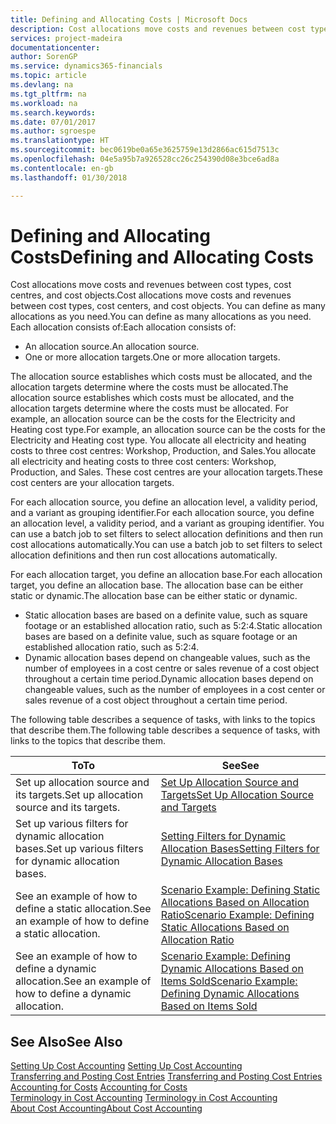 ```yaml
---
title: Defining and Allocating Costs | Microsoft Docs
description: Cost allocations move costs and revenues between cost types, cost centres, and cost objects. You can define as many allocations as you need.
services: project-madeira
documentationcenter: 
author: SorenGP
ms.service: dynamics365-financials
ms.topic: article
ms.devlang: na
ms.tgt_pltfrm: na
ms.workload: na
ms.search.keywords: 
ms.date: 07/01/2017
ms.author: sgroespe
ms.translationtype: HT
ms.sourcegitcommit: bec0619be0a65e3625759e13d2866ac615d7513c
ms.openlocfilehash: 04e5a95b7a926528cc26c254390d08e3bce6ad8a
ms.contentlocale: en-gb
ms.lasthandoff: 01/30/2018

---
```

# <a name="defining-and-allocating-costs"></a><span data-ttu-id="1b289-104">Defining and Allocating Costs</span><span class="sxs-lookup"><span data-stu-id="1b289-104">Defining and Allocating Costs</span></span>
<span data-ttu-id="1b289-105">Cost allocations move costs and revenues between cost types, cost centres, and cost objects.</span><span class="sxs-lookup"><span data-stu-id="1b289-105">Cost allocations move costs and revenues between cost types, cost centers, and cost objects.</span></span> <span data-ttu-id="1b289-106">You can define as many allocations as you need.</span><span class="sxs-lookup"><span data-stu-id="1b289-106">You can define as many allocations as you need.</span></span> <span data-ttu-id="1b289-107">Each allocation consists of:</span><span class="sxs-lookup"><span data-stu-id="1b289-107">Each allocation consists of:</span></span>  

-   <span data-ttu-id="1b289-108">An allocation source.</span><span class="sxs-lookup"><span data-stu-id="1b289-108">An allocation source.</span></span>  
-   <span data-ttu-id="1b289-109">One or more allocation targets.</span><span class="sxs-lookup"><span data-stu-id="1b289-109">One or more allocation targets.</span></span>  

<span data-ttu-id="1b289-110">The allocation source establishes which costs must be allocated, and the allocation targets determine where the costs must be allocated.</span><span class="sxs-lookup"><span data-stu-id="1b289-110">The allocation source establishes which costs must be allocated, and the allocation targets determine where the costs must be allocated.</span></span> <span data-ttu-id="1b289-111">For example, an allocation source can be the costs for the Electricity and Heating cost type.</span><span class="sxs-lookup"><span data-stu-id="1b289-111">For example, an allocation source can be the costs for the Electricity and Heating cost type.</span></span> <span data-ttu-id="1b289-112">You allocate all electricity and heating costs to three cost centres: Workshop, Production, and Sales.</span><span class="sxs-lookup"><span data-stu-id="1b289-112">You allocate all electricity and heating costs to three cost centers: Workshop, Production, and Sales.</span></span> <span data-ttu-id="1b289-113">These cost centres are your allocation targets.</span><span class="sxs-lookup"><span data-stu-id="1b289-113">These cost centers are your allocation targets.</span></span>  

<span data-ttu-id="1b289-114">For each allocation source, you define an allocation level, a validity period, and a variant as grouping identifier.</span><span class="sxs-lookup"><span data-stu-id="1b289-114">For each allocation source, you define an allocation level, a validity period, and a variant as grouping identifier.</span></span> <span data-ttu-id="1b289-115">You can use a batch job to set filters to select allocation definitions and then run cost allocations automatically.</span><span class="sxs-lookup"><span data-stu-id="1b289-115">You can use a batch job to set filters to select allocation definitions and then run cost allocations automatically.</span></span>  

<span data-ttu-id="1b289-116">For each allocation target, you define an allocation base.</span><span class="sxs-lookup"><span data-stu-id="1b289-116">For each allocation target, you define an allocation base.</span></span> <span data-ttu-id="1b289-117">The allocation base can be either static or dynamic.</span><span class="sxs-lookup"><span data-stu-id="1b289-117">The allocation base can be either static or dynamic.</span></span>  

-   <span data-ttu-id="1b289-118">Static allocation bases are based on a definite value, such as square footage or an established allocation ratio, such as 5:2:4.</span><span class="sxs-lookup"><span data-stu-id="1b289-118">Static allocation bases are based on a definite value, such as square footage or an established allocation ratio, such as 5:2:4.</span></span>  
-   <span data-ttu-id="1b289-119">Dynamic allocation bases depend on changeable values, such as the number of employees in a cost centre or sales revenue of a cost object throughout a certain time period.</span><span class="sxs-lookup"><span data-stu-id="1b289-119">Dynamic allocation bases depend on changeable values, such as the number of employees in a cost center or sales revenue of a cost object throughout a certain time period.</span></span>  

<span data-ttu-id="1b289-120">The following table describes a sequence of tasks, with links to the topics that describe them.</span><span class="sxs-lookup"><span data-stu-id="1b289-120">The following table describes a sequence of tasks, with links to the topics that describe them.</span></span>

|<span data-ttu-id="1b289-121">To</span><span class="sxs-lookup"><span data-stu-id="1b289-121">To</span></span>|<span data-ttu-id="1b289-122">See</span><span class="sxs-lookup"><span data-stu-id="1b289-122">See</span></span>|  
|--------|---------|  
|<span data-ttu-id="1b289-123">Set up allocation source and its targets.</span><span class="sxs-lookup"><span data-stu-id="1b289-123">Set up allocation source and its targets.</span></span>|[<span data-ttu-id="1b289-124">Set Up Allocation Source and Targets</span><span class="sxs-lookup"><span data-stu-id="1b289-124">Set Up Allocation Source and Targets</span></span>](finance-how-to-set-up-allocation-source-and-targets.md)|  
|<span data-ttu-id="1b289-125">Set up various filters for dynamic allocation bases.</span><span class="sxs-lookup"><span data-stu-id="1b289-125">Set up various filters for dynamic allocation bases.</span></span>|[<span data-ttu-id="1b289-126">Setting Filters for Dynamic Allocation Bases</span><span class="sxs-lookup"><span data-stu-id="1b289-126">Setting Filters for Dynamic Allocation Bases</span></span>](finance-setting-filters-for-dynamic-allocation-bases.md)|  
|<span data-ttu-id="1b289-127">See an example of how to define a static allocation.</span><span class="sxs-lookup"><span data-stu-id="1b289-127">See an example of how to define a static allocation.</span></span>|[<span data-ttu-id="1b289-128">Scenario Example: Defining Static Allocations Based on Allocation Ratio</span><span class="sxs-lookup"><span data-stu-id="1b289-128">Scenario Example: Defining Static Allocations Based on Allocation Ratio</span></span>](finance-scenario-example-defining-static-allocations-based-on-allocation-ratio.md)|  
|<span data-ttu-id="1b289-129">See an example of how to define a dynamic allocation.</span><span class="sxs-lookup"><span data-stu-id="1b289-129">See an example of how to define a dynamic allocation.</span></span>|[<span data-ttu-id="1b289-130">Scenario Example: Defining Dynamic Allocations Based on Items Sold</span><span class="sxs-lookup"><span data-stu-id="1b289-130">Scenario Example: Defining Dynamic Allocations Based on Items Sold</span></span>](finance-scenario-example-defining-dynamic-allocations-based-on-items-sold.md)|  

## <a name="see-also"></a><span data-ttu-id="1b289-131">See Also</span><span class="sxs-lookup"><span data-stu-id="1b289-131">See Also</span></span>  
 <span data-ttu-id="1b289-132">[Setting Up Cost Accounting](finance-set-up-cost-accounting.md) </span><span class="sxs-lookup"><span data-stu-id="1b289-132">[Setting Up Cost Accounting](finance-set-up-cost-accounting.md) </span></span>  
 <span data-ttu-id="1b289-133">[Transferring and Posting Cost Entries](finance-transfer-and-post-cost-entries.md) </span><span class="sxs-lookup"><span data-stu-id="1b289-133">[Transferring and Posting Cost Entries](finance-transfer-and-post-cost-entries.md) </span></span>  
 <span data-ttu-id="1b289-134">[Accounting for Costs](finance-manage-cost-accounting.md) </span><span class="sxs-lookup"><span data-stu-id="1b289-134">[Accounting for Costs](finance-manage-cost-accounting.md) </span></span>  
 <span data-ttu-id="1b289-135">[Terminology in Cost Accounting](finance-terminology-in-cost-accounting.md) </span><span class="sxs-lookup"><span data-stu-id="1b289-135">[Terminology in Cost Accounting](finance-terminology-in-cost-accounting.md) </span></span>  
 [<span data-ttu-id="1b289-136">About Cost Accounting</span><span class="sxs-lookup"><span data-stu-id="1b289-136">About Cost Accounting</span></span>](finance-about-cost-accounting.md)

